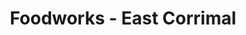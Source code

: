 ---
title: "Foodworks - East Corrimal"
url: /east-corrimal/foodworks-east-corrimal/
shop: Supermarkt
---